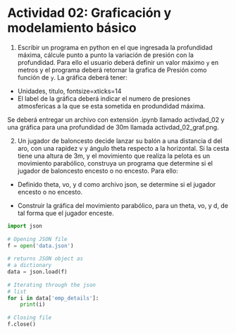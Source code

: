 # Actividad 02: Graficación y modelamiento básico



1. Escribir un programa en python en el que ingresada
la profundidad máxima, cálcule punto a punto la variación de presión con la profundidad. Para ello el usuario deberá definir un valor  máximo  `y`  en metros y el programa deberá retornar la grafica de Presión como función de `y`. La gráfica deberá tener:

 - Unidades, titulo, fontsize=xticks=14
 - El label de la gráfica deberá indicar el numero de presiones atmosfericas a la que se esta sometida en produndidad máxima. 

Se deberá entregar un archivo con extensión .ipynb llamado activdad_02 y una gráfica para una profundidad de 30m llamada activdad_02_graf.png.


2. Un jugador de baloncesto decide lanzar su balón a una distancia d del aro, con una   rapidez v y ángulo theta respecto a la horizontal. Si  la cesta tiene una altura de 3m, y el movimiento que realiza la pelota es un movimiento parabólico, construya un programa que determine si el jugador de baloncesto 
encesto o no encesto. Para ello: 

- Definido theta, vo, y d como archivo json,  se determine si el jugador encesto o no encesto.

- Construir la gráfica del movimiento parabólico, para un theta, vo, y d, de tal forma que el jugador  enceste.


```python 
import json
 
# Opening JSON file
f = open('data.json')
 
# returns JSON object as 
# a dictionary
data = json.load(f)
 
# Iterating through the json
# list
for i in data['emp_details']:
    print(i)
 
# Closing file
f.close()
```
